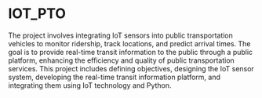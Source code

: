 # IOT_PTO
The project involves integrating IoT sensors into public transportation vehicles to monitor ridership, track locations, and predict arrival times. The goal is to provide real-time transit information to the public through a public platform, enhancing the efficiency and quality of public transportation services. This project includes defining objectives, designing the IoT sensor system, developing the real-time transit information platform, and integrating them using IoT technology and Python.
